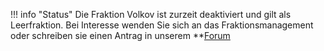 !!! info "Status" 
    Die Fraktion Volkov ist zurzeit deaktiviert und gilt als Leerfraktion. Bei Interesse wenden Sie sich an das Fraktionsmanagement oder schreiben sie einen Antrag in unserem **[Forum](https://germanrp.eu/forum/index.php?board/188-fraktion-vorschlagen/)
